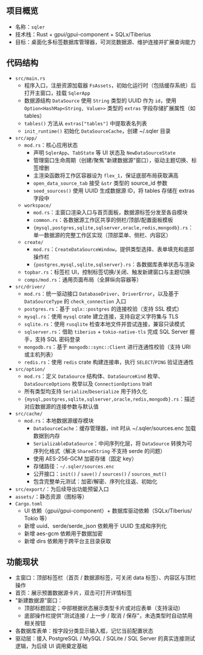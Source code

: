 ## 项目概览
- 名称：`sqler`
- 技术栈：Rust + gpui/gpui-component + SQLx/Tiberius
- 目标：桌面化多标签数据库管理器，可浏览数据源、维护连接并扩展查询能力

## 代码结构
- `src/main.rs`
  - 程序入口，注册资源加载器 `FsAssets`，初始化运行时（包括缓存系统）后打开主窗口，挂载 `SqlerApp`
  - 数据源结构 `DataSource` 使用 `String` 类型的 UUID 作为 `id`，使用 `Option<HashMap<String, Value>>` 类型的 `extras` 字段存储扩展属性（如 tables）
  - `tables()` 方法从 `extras["tables"]` 中提取表名列表
  - `init_runtime()` 初始化 `DataSourceCache`，创建 ~/.sqler 目录
- `src/app/`
  - `mod.rs`：核心应用状态
    - 声明 `SqlerApp`、`TabState` 等 UI 状态及 `NewDataSourceState`
    - 管理窗口生命周期（创建/聚焦"新建数据源"窗口），驱动主题切换、标签增删
    - 主渲染函数将工作区容器设为 `flex_1`，保证底部布局获取满高
    - `open_data_source_tab` 接受 `&str` 类型的 source_id 参数
    - `seed_sources()` 使用 UUID 生成数据源 ID，将 tables 存储在 extras 字段中
  - `workspace/`
    - `mod.rs`：主窗口渲染入口与首页面板，数据源标签分发至各自模块
    - `common.rs`：各数据源工作区共享的侧栏/顶部/配置面板模板
    - `{mysql,postgres,sqlite,sqlserver,oracle,redis,mongodb}.rs`：单一数据源的完整工作区实现（顶部菜单、侧栏、内容区）
  - `create/`
    - `mod.rs`：`CreateDataSourceWindow`，提供类型选择、表单填充和底部操作栏
    - `{postgres,mysql,sqlite,sqlserver}.rs`：各数据库表单状态与渲染
  - `topbar.rs`：标签栏 UI，控制标签切换/关闭、触发新建窗口与主题切换
  - `comps/mod.rs`：通用页面布局（全屏纵向容器等）
- `src/driver/`
  - `mod.rs`：统一驱动接口 `DatabaseDriver`、`DriverError`，以及基于 `DataSourceType` 的 `check_connection` 入口
  - `postgres.rs`：基于 `sqlx::postgres` 的连接校验（支持 SSL 模式）
  - `mysql.rs`：使用 `mysql` crate 建立连接，支持自定义字符集与 TLS
  - `sqlite.rs`：使用 `rusqlite` 检查本地文件并尝试连接，兼容只读模式
  - `sqlserver.rs`：借助 `tiberius` + `tokio-native-tls` 完成 SQL Server 握手，支持 SQL 密码登录
  - `mongodb.rs`：基于 `mongodb::sync::Client` 进行连通性校验（支持 URI 或主机列表）
  - `redis.rs`：使用 `redis` crate 构建连接串，执行 `SELECT`/`PING` 验证连通性
- `src/option/`
  - `mod.rs`：定义 `DataSource` 结构体、`DataSourceKind` 枚举、`DataSourceOptions` 枚举以及 `ConnectionOptions` trait
  - 所有类型均支持 `Serialize`/`Deserialize` 用于持久化
  - `{mysql,postgres,sqlite,sqlserver,oracle,redis,mongodb}.rs`：描述对应数据源的连接参数与默认值
- `src/cache/`
  - `mod.rs`：本地数据源缓存模块
    - `DataSourceCache`：缓存管理器，init 时从 ~/.sqler/sources.enc 加载数据到内存
    - `SerializableDataSource`：中间序列化层，将 `DataSource` 转换为可序列化格式（解决 `SharedString` 不支持 serde 的问题）
    - 使用 AES-256-GCM 加密存储（固定 key）
    - 存储路径：`~/.sqler/sources.enc`
    - 公开接口：`init()` / `save()` / `sources()` / `sources_mut()`
    - 包含完整单元测试：加密/解密、序列化往返、初始化
- `src/export/`：为后续导出功能预留入口
- `assets/`：静态资源（图标等）
- `Cargo.toml`
  - UI 依赖（gpui/gpui-component）+ 数据库驱动依赖（SQLx/Tiberius/ Tokio 等）
  - 新增 uuid、serde/serde_json 依赖用于 UUID 生成和序列化
  - 新增 aes-gcm 依赖用于数据加密
  - 新增 dirs 依赖用于跨平台主目录获取

## 功能现状
- 主窗口：顶部标签栏（首页 / 数据源标签，可关闭 data 标签）、内容区与顶栏操作
- 首页：展示预置数据源卡片，双击可打开详情标签
- "新建数据源"窗口：
  - 顶部标题固定；中部根据状态展示类型卡片或对应表单（支持滚动）
  - 底部操作栏提供"测试连接 / 上一步 / 取消 / 保存"，未选类型时自动禁用相关按钮
- 各数据库表单：按字段分类显示输入框，记忆当前配置状态
- 驱动层：接入 PostgreSQL / MySQL / SQLite / SQL Server 的真实连接测试逻辑，为后续 UI 调用奠定基础

